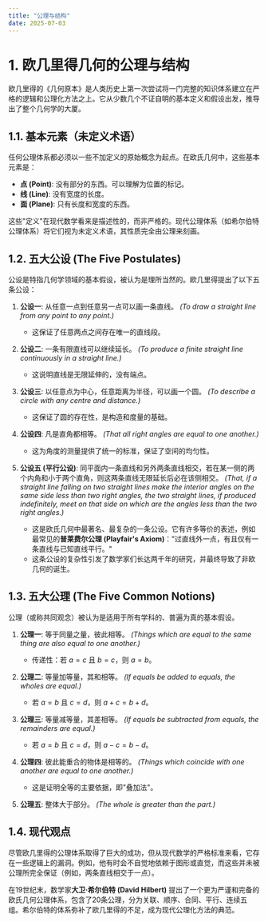 ```yaml
---
title: "公理与结构"
date: 2025-07-03
---
```


# 1. 欧几里得几何的公理与结构

欧几里得的《几何原本》是人类历史上第一次尝试将一门完整的知识体系建立在严格的逻辑和公理化方法之上。它从少数几个不证自明的基本定义和假设出发，推导出了整个几何学的大厦。

## 1.1. 基本元素（未定义术语）

任何公理体系都必须以一些不加定义的原始概念为起点。在欧氏几何中，这些基本元素是：

- **点 (Point)**: 没有部分的东西。可以理解为位置的标记。
- **线 (Line)**: 没有宽度的长度。
- **面 (Plane)**: 只有长度和宽度的东西。

这些"定义"在现代数学看来是描述性的，而非严格的。现代公理体系（如希尔伯特公理体系）将它们视为未定义术语，其性质完全由公理来刻画。

## 1.2. 五大公设 (The Five Postulates)

公设是特指几何学领域的基本假设，被认为是理所当然的。欧几里得提出了以下五条公设：

1. **公设一**: 从任意一点到任意另一点可以画一条直线。
    *(To draw a straight line from any point to any point.)*
    - 这保证了任意两点之间存在唯一的直线段。

2. **公设二**: 一条有限直线可以继续延长。
    *(To produce a finite straight line continuously in a straight line.)*
    - 这说明直线是无限延伸的，没有端点。

3. **公设三**: 以任意点为中心，任意距离为半径，可以画一个圆。
    *(To describe a circle with any centre and distance.)*
    - 这保证了圆的存在性，是构造和度量的基础。

4. **公设四**: 凡是直角都相等。
    *(That all right angles are equal to one another.)*
    - 这为角度的测量提供了统一的标准，保证了空间的均匀性。

5. **公设五 (平行公设)**: 同平面内一条直线和另外两条直线相交，若在某一侧的两个内角和小于两个直角，则这两条直线无限延长后必在该侧相交。
    *(That, if a straight line falling on two straight lines make the interior angles on the same side less than two right angles, the two straight lines, if produced indefinitely, meet on that side on which are the angles less than the two right angles.)*
    - 这是欧氏几何中最著名、最复杂的一条公设。它有许多等价的表述，例如最常见的**普莱费尔公理 (Playfair's Axiom)**："过直线外一点，有且仅有一条直线与已知直线平行。"
    - 这条公设的复杂性引发了数学家们长达两千年的研究，并最终导致了非欧几何的诞生。

## 1.3. 五大公理 (The Five Common Notions)

公理（或称共同观念）被认为是适用于所有学科的、普遍为真的基本假设。

1. **公理一**: 等于同量之量，彼此相等。
    *(Things which are equal to the same thing are also equal to one another.)*
    - 传递性：若 $a=c$ 且 $b=c$，则 $a=b$。

2. **公理二**: 等量加等量，其和相等。
    *(If equals be added to equals, the wholes are equal.)*
    - 若 $a=b$ 且 $c=d$，则 $a+c = b+d$。

3. **公理三**: 等量减等量，其差相等。
    *(If equals be subtracted from equals, the remainders are equal.)*
    - 若 $a=b$ 且 $c=d$，则 $a-c = b-d$。

4. **公理四**: 彼此能重合的物体是相等的。
    *(Things which coincide with one another are equal to one another.)*
    - 这是证明全等的主要依据，即"叠加法"。

5. **公理五**: 整体大于部分。
    *(The whole is greater than the part.)*

## 1.4. 现代观点

尽管欧几里得的公理体系取得了巨大的成功，但从现代数学的严格标准来看，它存在一些逻辑上的漏洞。例如，他有时会不自觉地依赖于图形或直觉，而这些并未被公理所完全保证（例如，两条直线相交于一点）。

在19世纪末，数学家**大卫·希尔伯特 (David Hilbert)** 提出了一个更为严谨和完备的欧氏几何公理体系，包含了20条公理，分为关联、顺序、合同、平行、连续五组。希尔伯特的体系弥补了欧几里得的不足，成为现代公理化方法的典范。
